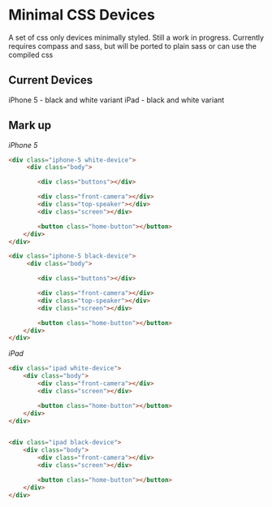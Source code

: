 Minimal CSS Devices
===============

A set of css only devices minimally styled. Still a work in progress.
Currently requires compass and sass, but will be ported to plain sass or can use the compiled css


## Current Devices
iPhone 5 - black and white variant
iPad - black and white variant

## Mark up
*iPhone 5*
```html
<div class="iphone-5 white-device">
     <div class="body">

        <div class="buttons"></div>

        <div class="front-camera"></div>
        <div class="top-speaker"></div>
        <div class="screen"></div>

        <button class="home-button"></button>
    </div>
</div>

<div class="iphone-5 black-device">
     <div class="body">

        <div class="buttons"></div>

        <div class="front-camera"></div>
        <div class="top-speaker"></div>
        <div class="screen"></div>

        <button class="home-button"></button>
    </div>
</div>
```

*iPad*
```html
<div class="ipad white-device">
    <div class="body">
        <div class="front-camera"></div>
        <div class="screen"></div>

        <button class="home-button"></button>
    </div>
</div>


<div class="ipad black-device">
    <div class="body">
        <div class="front-camera"></div>
        <div class="screen"></div>

        <button class="home-button"></button>
    </div>
</div>
```
